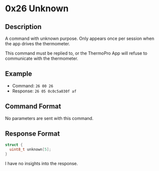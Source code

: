 # 0x26 Unknown

## Description

A command with unknown purpose. Only appears once per session when the app drives the thermometer.

This command must be replied to, or the ThermoPro App will refuse to communicate with the thermometer.

## Example

* Command: `26 00 26`
* Response: `26 05 0c0c5a030f af`

## Command Format

No parameters are sent with this command.

## Response Format

```c
struct {
  uint8_t unknown[5];
}
```

I have no insights into the response.
